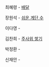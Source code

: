 최혜령 - [배달](https://school.programmers.co.kr/learn/courses/30/lessons/12978)

장원석 - [쉬운 계단 수](https://www.acmicpc.net/problem/10844)

이다영 -

김찬희 - [주사위 쌓기](https://www.acmicpc.net/problem/2116)

박정환 -

신재안 - 
